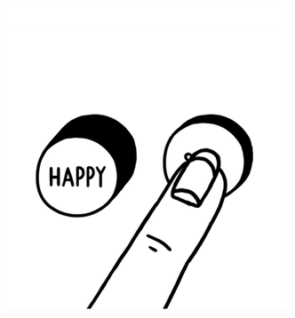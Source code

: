 <img src="https://github.com/BUPT-Prometheus/BUPT-Prometheus/blob/main/hello.gif?raw=true">
<img src="https://github.com/BUPT-Prometheus/BUPT-Prometheus/blob/main/happy.gif?raw=true">
<table>
<br>
</br>